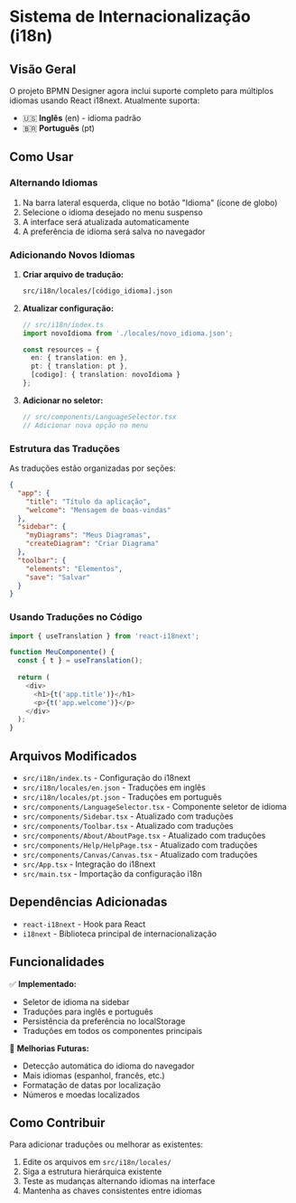 # Sistema de Internacionalização (i18n)

## Visão Geral

O projeto BPMN Designer agora inclui suporte completo para múltiplos idiomas usando React i18next. Atualmente suporta:

- 🇺🇸 **Inglês** (en) - idioma padrão
- 🇧🇷 **Português** (pt)

## Como Usar

### Alternando Idiomas

1. Na barra lateral esquerda, clique no botão "Idioma" (ícone de globo)
2. Selecione o idioma desejado no menu suspenso
3. A interface será atualizada automaticamente
4. A preferência de idioma será salva no navegador

### Adicionando Novos Idiomas

1. **Criar arquivo de tradução:**
   ```bash
   src/i18n/locales/[código_idioma].json
   ```

2. **Atualizar configuração:**
   ```typescript
   // src/i18n/index.ts
   import novoIdioma from './locales/novo_idioma.json';
   
   const resources = {
     en: { translation: en },
     pt: { translation: pt },
     [codigo]: { translation: novoIdioma }
   };
   ```

3. **Adicionar no seletor:**
   ```typescript
   // src/components/LanguageSelector.tsx
   // Adicionar nova opção no menu
   ```

### Estrutura das Traduções

As traduções estão organizadas por seções:

```json
{
  "app": {
    "title": "Título da aplicação",
    "welcome": "Mensagem de boas-vindas"
  },
  "sidebar": {
    "myDiagrams": "Meus Diagramas",
    "createDiagram": "Criar Diagrama"
  },
  "toolbar": {
    "elements": "Elementos",
    "save": "Salvar"
  }
}
```

### Usando Traduções no Código

```typescript
import { useTranslation } from 'react-i18next';

function MeuComponente() {
  const { t } = useTranslation();
  
  return (
    <div>
      <h1>{t('app.title')}</h1>
      <p>{t('app.welcome')}</p>
    </div>
  );
}
```

## Arquivos Modificados

- `src/i18n/index.ts` - Configuração do i18next
- `src/i18n/locales/en.json` - Traduções em inglês
- `src/i18n/locales/pt.json` - Traduções em português
- `src/components/LanguageSelector.tsx` - Componente seletor de idioma
- `src/components/Sidebar.tsx` - Atualizado com traduções
- `src/components/Toolbar.tsx` - Atualizado com traduções
- `src/components/About/AboutPage.tsx` - Atualizado com traduções
- `src/components/Help/HelpPage.tsx` - Atualizado com traduções
- `src/components/Canvas/Canvas.tsx` - Atualizado com traduções
- `src/App.tsx` - Integração do i18next
- `src/main.tsx` - Importação da configuração i18n

## Dependências Adicionadas

- `react-i18next` - Hook para React
- `i18next` - Biblioteca principal de internacionalização

## Funcionalidades

✅ **Implementado:**
- Seletor de idioma na sidebar
- Traduções para inglês e português
- Persistência da preferência no localStorage
- Traduções em todos os componentes principais

🔄 **Melhorias Futuras:**
- Detecção automática do idioma do navegador
- Mais idiomas (espanhol, francês, etc.)
- Formatação de datas por localização
- Números e moedas localizados

## Como Contribuir

Para adicionar traduções ou melhorar as existentes:

1. Edite os arquivos em `src/i18n/locales/`
2. Siga a estrutura hierárquica existente
3. Teste as mudanças alternando idiomas na interface
4. Mantenha as chaves consistentes entre idiomas
